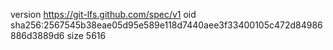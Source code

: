 version https://git-lfs.github.com/spec/v1
oid sha256:2567545b38eae05d95e589e118d7440aee3f33400105c472d84986886d3889d6
size 5616
